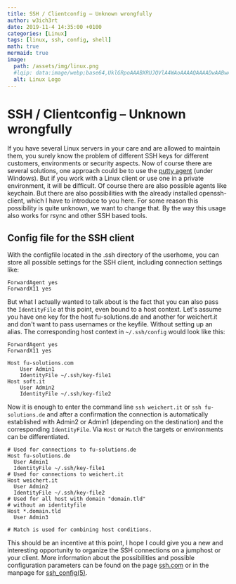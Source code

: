 ```yaml
---
title: SSH / Clientconfig – Unknown wrongfully
author: w3ich3rt
date: 2019-11-4 14:35:00 +0100
categories: [Linux]
tags: [linux, ssh, config, shell]
math: true
mermaid: true
image:
  path: /assets/img/linux.png
  #lqip: data:image/webp;base64,UklGRpoAAABXRUJQVlA4WAoAAAAQAAAADwAABwAAQUxQSDIAAAARL0AmbZurmr57yyIiqE8oiG0bejIYEQTgqiDA9vqnsUSI6H+oAERp2HZ65qP/VIAWAFZQOCBCAAAA8AEAnQEqEAAIAAVAfCWkAALp8sF8rgRgAP7o9FDvMCkMde9PK7euH5M1m6VWoDXf2FkP3BqV0ZYbO6NA/VFIAAAA
  alt: Linux Logo
---
```


# SSH / Clientconfig – Unknown wrongfully

If you have several Linux servers in your care and are allowed to maintain them, you surely know the problem of different SSH keys for different customers, environments or security aspects. Now of course there are several solutions, one approach could be to use the [putty agent](https://the.earth.li/~sgtatham/putty/latest/w64/pageant.exe) (under Windows). But if you work with a Linux client or use one in a private environment, it will be difficult. Of course there are also possible agents like keychain. But there are also possibilities with the already installed openssh-client, which I have to introduce to you here. For some reason this possibility is quite unknown, we want to change that. By the way this usage also works for rsync and other SSH based tools.

## Config file for the SSH client

With the configfile located in the .ssh directory of the userhome, you can store all possible settings for the SSH client, including connection settings like:

```shell
ForwardAgent yes 
ForwardX11 yes
```

But what I actually wanted to talk about is the fact that you can also pass the `IdentityFile` at this point, even bound to a host context. Let's assume you have one key for the host fu-solutions.de and another for weichert.it and don't want to pass usernames or the keyfile. Without setting up an alias. The corresponding host context in `~/.ssh/config` would look like this:

```shell
ForwardAgent yes 
ForwardX11 yes

Host fu-solutions.com 
    User Admin1 
    IdentityFile ~/.ssh/key-file1 
Host soft.it 
    User Admin2  
    IdentityFile ~/.ssh/key-file2
```

Now it is enough to enter the command line `ssh weichert.it` or `ssh fu-solutions.de` and after a confirmation the connection is automatically established with Admin2 or Admin1 (depending on the destination) and the corresponding `IdentityFile`. Via `Host` or `Match` the targets or environments can be differentiated.

```shell
# Used for connections to fu-solutions.de
Host fu-solutions.de
  User Admin1
  IdentityFile ~/.ssh/key-file1
# Used for connections to weichert.it
Host weichert.it
  User Admin2
  IdentityFile ~/.ssh/key-file2
# Used for all host with domain "domain.tld"
# without an identityfile
Host *.domain.tld
  User Admin3

# Match is used for combining host conditions.
```

This should be an incentive at this point, I hope I could give you a new and interesting opportunity to organize the SSH connections on a jumphost or your client. More information about the possibilities and possible configuration parameters can be found on the page [ssh.com](https://www.ssh.com/ssh/config/) or in the manpage for [ssh_config(5)](http://man.openbsd.org/OpenBSD-current/man5/ssh_config.5).
